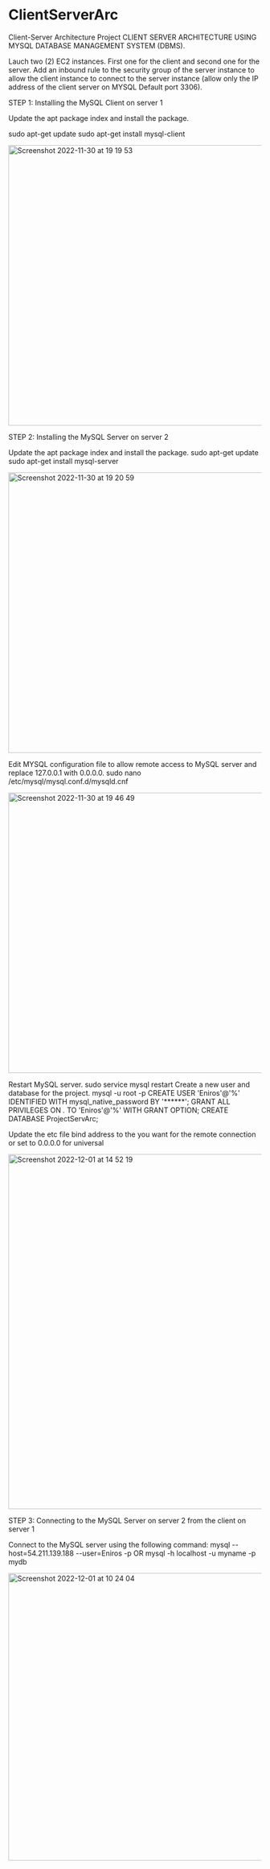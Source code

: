 # ClientServerArc
Client-Server Architecture Project
CLIENT SERVER ARCHITECTURE USING MYSQL DATABASE MANAGEMENT SYSTEM (DBMS).

Lauch two (2) EC2 instances. First one for the client and second one for the server. Add an inbound rule to the security group of the server instance to allow the client instance to connect to the server instance (allow only the IP address of the client server on MYSQL Default port 3306).

STEP 1: Installing the MySQL Client on server 1

Update the apt package index and install the package.

sudo apt-get update
sudo apt-get install mysql-client

<img width="557" alt="Screenshot 2022-11-30 at 19 19 53" src="https://user-images.githubusercontent.com/61475969/204890026-a8398f2e-80cd-4d81-9c96-9a2d81f589ff.png">

STEP 2: Installing the MySQL Server on server 2

Update the apt package index and install the package.
sudo apt-get update
sudo apt-get install mysql-server

<img width="557" alt="Screenshot 2022-11-30 at 19 20 59" src="https://user-images.githubusercontent.com/61475969/204890237-5a9a0c56-3312-4ae2-b084-d7c4b4f78bf7.png">

Edit MYSQL configuration file to allow remote access to MySQL server and replace 127.0.0.1 with 0.0.0.0.
sudo nano /etc/mysql/mysql.conf.d/mysqld.cnf

<img width="557" alt="Screenshot 2022-11-30 at 19 46 49" src="https://user-images.githubusercontent.com/61475969/204894078-60c5d1dd-ddaa-40c4-9a50-560d1ed66cc6.png">

Restart MySQL server.
sudo service mysql restart
Create a new user and database for the project.
mysql -u root -p
CREATE USER 'Eniros'@'%' IDENTIFIED WITH mysql_native_password BY '******';
GRANT ALL PRIVILEGES ON *.* TO 'Eniros'@'%' WITH GRANT OPTION;
CREATE DATABASE ProjectServArc;


Update the etc file bind address to the you want for the remote connection or set to 0.0.0.0 for universal

<img width="705" alt="Screenshot 2022-12-01 at 14 52 19" src="https://user-images.githubusercontent.com/61475969/205086191-33c9e948-0203-4160-9e2d-b6f6bb83174e.png">


STEP 3: Connecting to the MySQL Server on server 2 from the client on server 1

Connect to the MySQL server using the following command:
mysql --host=54.211.139.188  --user=Eniros -p OR mysql -h localhost -u myname -p mydb


<img width="571" alt="Screenshot 2022-12-01 at 10 24 04" src="https://user-images.githubusercontent.com/61475969/205028718-fcbdea5b-1916-4b38-a4aa-5e77fd1bfde3.png">

